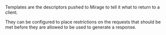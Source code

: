 Templates are the descriptors pushed to Mirage to tell it what to return to a client.

They can be configured to place restrictions on the requests that should be met before they are allowed to be used to generate a response.

